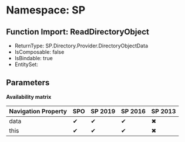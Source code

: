 # Namespace: SP

## Function Import: ReadDirectoryObject

- ReturnType: SP.Directory.Provider.DirectoryObjectData
- IsComposable: false
- IsBindable: true
- EntitySet: 

## Parameters

**Availability matrix**

Navigation Property | SPO | SP 2019 | SP 2016 | SP 2013
----------|-----|---------|---------|--------
data | ✔ | ✔ | ✔ | ✖
this | ✔ | ✔ | ✔ | ✖
